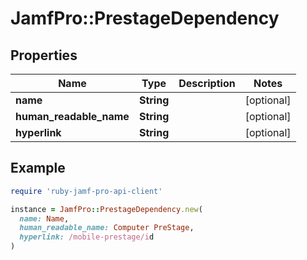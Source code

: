 # JamfPro::PrestageDependency

## Properties

| Name | Type | Description | Notes |
| ---- | ---- | ----------- | ----- |
| **name** | **String** |  | [optional] |
| **human_readable_name** | **String** |  | [optional] |
| **hyperlink** | **String** |  | [optional] |

## Example

```ruby
require 'ruby-jamf-pro-api-client'

instance = JamfPro::PrestageDependency.new(
  name: Name,
  human_readable_name: Computer PreStage,
  hyperlink: /mobile-prestage/id
)
```

